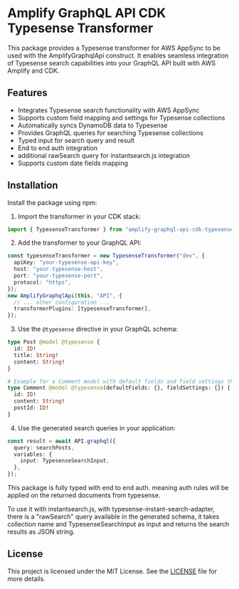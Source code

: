 # Amplify GraphQL API CDK Typesense Transformer

This package provides a Typesense transformer for AWS AppSync to be used with the AmplifyGraphqlApi construct. It enables seamless integration of Typesense search capabilities into your GraphQL API built with AWS Amplify and CDK.

## Features

- Integrates Typesense search functionality with AWS AppSync
- Supports custom field mapping and settings for Typesense collections
- Automatically syncs DynamoDB data to Typesense
- Provides GraphQL queries for searching Typesense collections
- Typed input for search query and result
- End to end auth integration
- additional rawSearch query for instantsearch.js integration
- Supports custom date fields mapping
## Installation

Install the package using npm:

1. Import the transformer in your CDK stack:

```typescript
import { TypesenseTransformer } from "amplify-graphql-api-cdk-typesense-transformer";
```

2. Add the transformer to your GraphQL API:

```typescript
const typesenseTransformer = new TypesenseTransformer("dev", {
  apiKey: "your-typesense-api-key",
  host: "your-typesense-host",
  port: "your-typesense-port",
  protocol: "https",
});
new AmplifyGraphqlApi(this, "API", {
  // ... other configuration ...
  transformerPlugins: [typesenseTransformer],
});
```

3. Use the `@typesense` directive in your GraphQL schema:

```graphql
type Post @model @typesense {
  id: ID!
  title: String!
  content: String!
}

# Example for a Comment model with default fields and field settings these values are optional and will be made availabe to the lambda function as environment variables and can be used to include or exclude fields from typesense and other custom logic
type Comment @model @typesense(defaultFields: {}, fieldSettings: {}) {
  id: ID!
  content: String!
  postId: ID!
}
```

4. Use the generated search queries in your application:

```typescript
const result = await API.graphql({
  query: searchPosts,
  variables: {
    input: TypesenseSearchInput,
  },
});
```

This package is fully typed with end to end auth. meaning auth rules will be applied on the returned documents from typesense.

To use it with instantsearch.js, with typesense-instant-search-adapter, there is a "rawSearch" query available in the generated schema, it takes collection name and TypesenseSearchInput as input and returns the search results as JSON string.

## License

This project is licensed under the MIT License. See the [LICENSE](LICENSE) file for more details.

